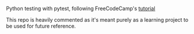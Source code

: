 Python testing with pytest, following FreeCodeCamp's [tutorial](https://www.youtube.com/watch?v=cHYq1MRoyI0)

This repo is heavily commented as it's meant purely as a learning project to be used for future reference.
